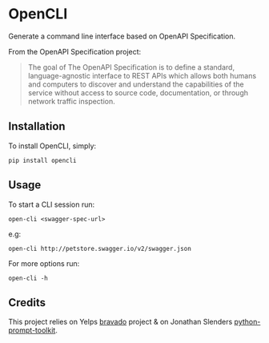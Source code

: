 OpenCLI
=========
Generate a command line interface based on OpenAPI Specification.

From the OpenAPI Specification project:

> The goal of The OpenAPI Specification is to define a standard, language-agnostic interface to REST APIs which allows both humans and computers to discover and understand the capabilities of the service without access to source code, documentation, or through network traffic inspection.


Installation
------------
To install OpenCLI, simply:

    pip install opencli
Usage
-----

To start a CLI session run:

    open-cli <swagger-spec-url>

e.g:

    open-cli http://petstore.swagger.io/v2/swagger.json

For more options run:

    open-cli -h

Credits
-------
This project relies on Yelps [bravado](https://github.com/Yelp/bravado) project & on Jonathan Slenders [python-prompt-toolkit](https://github.com/jonathanslenders/python-prompt-toolkit).
